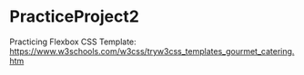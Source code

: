 # PracticeProject2
Practicing Flexbox CSS
Template: https://www.w3schools.com/w3css/tryw3css_templates_gourmet_catering.htm
